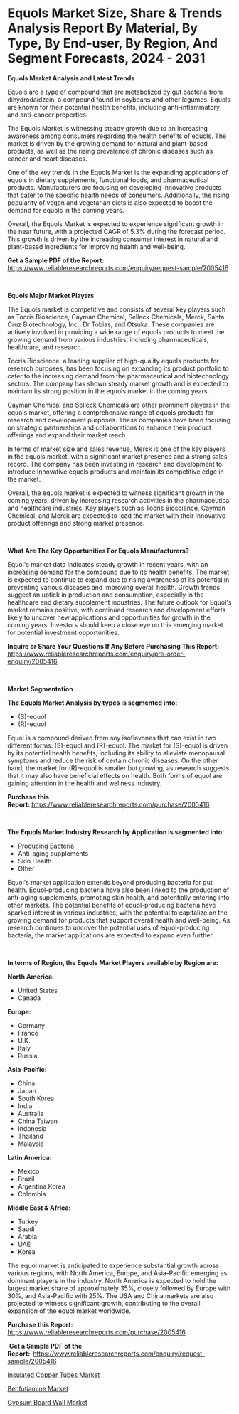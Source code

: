 <p><h1>Equols Market Size, Share & Trends Analysis Report By Material, By Type, By End-user, By Region, And Segment Forecasts, 2024 - 2031</h1></p><p><strong>Equols Market Analysis and Latest Trends</strong></p>
<p><p>Equols are a type of compound that are metabolized by gut bacteria from dihydrodaidzein, a compound found in soybeans and other legumes. Equols are known for their potential health benefits, including anti-inflammatory and anti-cancer properties.</p><p>The Equols Market is witnessing steady growth due to an increasing awareness among consumers regarding the health benefits of equols. The market is driven by the growing demand for natural and plant-based products, as well as the rising prevalence of chronic diseases such as cancer and heart diseases.</p><p>One of the key trends in the Equols Market is the expanding applications of equols in dietary supplements, functional foods, and pharmaceutical products. Manufacturers are focusing on developing innovative products that cater to the specific health needs of consumers. Additionally, the rising popularity of vegan and vegetarian diets is also expected to boost the demand for equols in the coming years.</p><p>Overall, the Equols Market is expected to experience significant growth in the near future, with a projected CAGR of 5.3% during the forecast period. This growth is driven by the increasing consumer interest in natural and plant-based ingredients for improving health and well-being.</p></p>
<p><strong>Get a Sample PDF of the Report:&nbsp;</strong> <a href="https://www.reliableresearchreports.com/enquiry/request-sample/2005416">https://www.reliableresearchreports.com/enquiry/request-sample/2005416</a></p>
<p>&nbsp;</p>
<p><strong>Equols Major Market Players</strong></p>
<p><p>The Equols market is competitive and consists of several key players such as Tocris Bioscience, Cayman Chemical, Selleck Chemicals, Merck, Santa Cruz Biotechnology, Inc., Dr Tobias, and Otsuka. These companies are actively involved in providing a wide range of equols products to meet the growing demand from various industries, including pharmaceuticals, healthcare, and research.</p><p>Tocris Bioscience, a leading supplier of high-quality equols products for research purposes, has been focusing on expanding its product portfolio to cater to the increasing demand from the pharmaceutical and biotechnology sectors. The company has shown steady market growth and is expected to maintain its strong position in the equols market in the coming years.</p><p>Cayman Chemical and Selleck Chemicals are other prominent players in the equols market, offering a comprehensive range of equols products for research and development purposes. These companies have been focusing on strategic partnerships and collaborations to enhance their product offerings and expand their market reach.</p><p>In terms of market size and sales revenue, Merck is one of the key players in the equols market, with a significant market presence and a strong sales record. The company has been investing in research and development to introduce innovative equols products and maintain its competitive edge in the market.</p><p>Overall, the equols market is expected to witness significant growth in the coming years, driven by increasing research activities in the pharmaceutical and healthcare industries. Key players such as Tocris Bioscience, Cayman Chemical, and Merck are expected to lead the market with their innovative product offerings and strong market presence.</p></p>
<p>&nbsp;</p>
<p><strong>What Are The Key Opportunities For Equols Manufacturers?</strong></p>
<p><p>Equol's market data indicates steady growth in recent years, with an increasing demand for the compound due to its health benefits. The market is expected to continue to expand due to rising awareness of its potential in preventing various diseases and improving overall health. Growth trends suggest an uptick in production and consumption, especially in the healthcare and dietary supplement industries. The future outlook for Equol's market remains positive, with continued research and development efforts likely to uncover new applications and opportunities for growth in the coming years. Investors should keep a close eye on this emerging market for potential investment opportunities.</p></p>
<p><strong>Inquire or Share Your Questions If Any Before Purchasing This Report:</strong> <a href="https://www.reliableresearchreports.com/enquiry/pre-order-enquiry/2005416">https://www.reliableresearchreports.com/enquiry/pre-order-enquiry/2005416</a></p>
<p>&nbsp;</p>
<p><strong>Market Segmentation</strong></p>
<p><strong>The Equols Market Analysis by types is segmented into:</strong></p>
<p><ul><li>(S)-equol</li><li>(R)-equol</li></ul></p>
<p><p>Equol is a compound derived from soy isoflavones that can exist in two different forms: (S)-equol and (R)-equol. The market for (S)-equol is driven by its potential health benefits, including its ability to alleviate menopausal symptoms and reduce the risk of certain chronic diseases. On the other hand, the market for (R)-equol is smaller but growing, as research suggests that it may also have beneficial effects on health. Both forms of equol are gaining attention in the health and wellness industry.</p></p>
<p><strong>Purchase this Report:&nbsp;</strong><a href="https://www.reliableresearchreports.com/purchase/2005416">https://www.reliableresearchreports.com/purchase/2005416</a></p>
<p>&nbsp;</p>
<p><strong>The Equols Market Industry Research by Application is segmented into:</strong></p>
<p><ul><li>Producing Bacteria</li><li>Anti-aging supplements</li><li>Skin Health</li><li>Other</li></ul></p>
<p><p>Equol's market application extends beyond producing bacteria for gut health. Equol-producing bacteria have also been linked to the production of anti-aging supplements, promoting skin health, and potentially entering into other markets. The potential benefits of equol-producing bacteria have sparked interest in various industries, with the potential to capitalize on the growing demand for products that support overall health and well-being. As research continues to uncover the potential uses of equol-producing bacteria, the market applications are expected to expand even further.</p></p>
<p>&nbsp;</p>
<p><strong>In terms of Region, the Equols Market Players available by Region are:</strong></p>
<p>
    <p> <strong> North America: </strong>
        <ul>
            <li>United States</li>
            <li>Canada</li>
        </ul>
        </p> 
    <p> <strong> Europe: </strong>
        <ul>
            <li>Germany</li>
            <li>France</li>
            <li>U.K.</li>
            <li>Italy</li>
            <li>Russia</li>
        </ul>
        </p> 
    <p> <strong> Asia-Pacific: </strong>
        <ul>
            <li>China</li>
            <li>Japan</li>
            <li>South Korea</li>
            <li>India</li>
            <li>Australia</li>
            <li>China Taiwan</li>
            <li>Indonesia</li>
            <li>Thailand</li>
            <li>Malaysia</li>
        </ul>
        </p> 
    <p> <strong> Latin America: </strong>
        <ul>
            <li>Mexico</li>
            <li>Brazil</li>
            <li>Argentina Korea</li>
            <li>Colombia</li>
        </ul>
        </p> 
    <p> <strong> Middle East & Africa: </strong>
        <ul>
            <li>Turkey</li>
            <li>Saudi</li>
            <li>Arabia</li>
            <li>UAE</li>
            <li>Korea</li>
        </ul>
    </p>
    </p>
<p><p>The equol market is anticipated to experience substantial growth across various regions, with North America, Europe, and Asia-Pacific emerging as dominant players in the industry. North America is expected to hold the largest market share of approximately 35%, closely followed by Europe with 30%, and Asia-Pacific with 25%. The USA and China markets are also projected to witness significant growth, contributing to the overall expansion of the equol market worldwide.</p></p>
<p><strong>Purchase this Report: </strong><a href="https://www.reliableresearchreports.com/purchase/2005416">https://www.reliableresearchreports.com/purchase/2005416</a></p>
<p>&nbsp;<strong>Get a Sample PDF of the Report:&nbsp;&nbsp;</strong><a href="https://www.reliableresearchreports.com/enquiry/request-sample/2005416">https://www.reliableresearchreports.com/enquiry/request-sample/2005416</a></p>
<p><strong></strong></p>
<p><p><a href="https://github.com/timeliteaut/Market-Research-Report-List-1/blob/main/insulated-copper-tubes-market.md">Insulated Copper Tubes Market</a></p><p><a href="https://github.com/bobicer/Market-Research-Report-List-2/blob/main/benfotiamine-market.md">Benfotiamine Market</a></p><p><a href="https://github.com/seekum/Market-Research-Report-List-1/blob/main/gypsum-board-wall-market.md">Gypsum Board Wall Market</a></p></p>